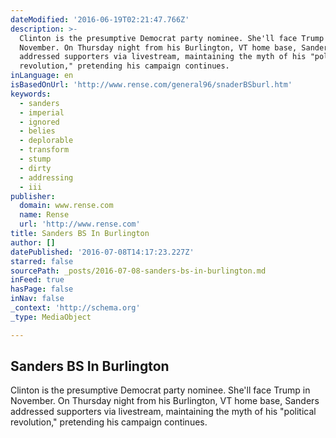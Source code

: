 ```yaml
---
dateModified: '2016-06-19T02:21:47.766Z'
description: >-
  Clinton is the presumptive Democrat party nominee. She'll face Trump in
  November. On Thursday night from his Burlington, VT home base, Sanders
  addressed supporters via livestream, maintaining the myth of his "political
  revolution," pretending his campaign continues.
inLanguage: en
isBasedOnUrl: 'http://www.rense.com/general96/snaderBSburl.htm'
keywords:
  - sanders
  - imperial
  - ignored
  - belies
  - deplorable
  - transform
  - stump
  - dirty
  - addressing
  - iii
publisher:
  domain: www.rense.com
  name: Rense
  url: 'http://www.rense.com'
title: Sanders BS In Burlington
author: []
datePublished: '2016-07-08T14:17:23.227Z'
starred: false
sourcePath: _posts/2016-07-08-sanders-bs-in-burlington.md
inFeed: true
hasPage: false
inNav: false
_context: 'http://schema.org'
_type: MediaObject

---
```

<article style=""><h1>Sanders BS In Burlington</h1><p>Clinton is the presumptive Democrat party nominee. She'll face Trump in November. On Thursday night from his Burlington, VT home base, Sanders addressed supporters via livestream, maintaining the myth of his "political revolution," pretending his campaign continues.</p></article>